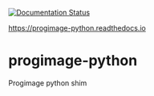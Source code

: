 [![Documentation Status](https://readthedocs.org/projects/progimage-python/badge/?version=latest)](https://progimage-python.readthedocs.io/en/latest/?badge=latest)

https://progimage-python.readthedocs.io

# progimage-python
Progimage python shim
